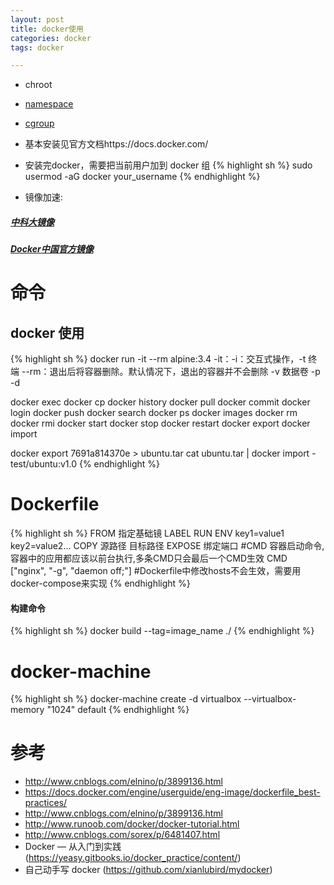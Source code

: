 ```yaml
---
layout: post
title: docker使用
categories: docker
tags: docker

---
```


* chroot
* [namespace](https://yq.aliyun.com/articles/64928)
* [cgroup](https://yq.aliyun.com/articles/64965?spm=5176.100239.blogcont64928.21.Cer5bH)
* 基本安装见官方文档https://docs.docker.com/
* 安装完docker，需要把当前用户加到 docker 组
{% highlight sh %}
sudo usermod -aG docker your_username
{% endhighlight %}


* 镜像加速:

##### [中科大镜像](http://mirrors.ustc.edu.cn/help/dockerhub.html)
##### [Docker中国官方镜像](https://www.docker-cn.com/registry-mirror)

# 命令

## docker 使用

{% highlight sh %}
docker run -it --rm alpine:3.4
-it：-i：交互式操作，-t 终端
--rm：退出后将容器删除。默认情况下，退出的容器并不会删除
-v 数据卷
-p
-d

docker exec
docker cp
docker history
docker pull
docker commit
docker login
docker push
docker search
docker ps
docker images
docker rm
docker rmi
docker start
docker stop
docker restart
docker export
docker import

docker export 7691a814370e > ubuntu.tar
cat ubuntu.tar | docker import - test/ubuntu:v1.0
{% endhighlight %}

# Dockerfile

{% highlight sh %}
FROM 指定基础镜
LABEL
RUN
ENV key1=value1 key2=value2...
COPY 源路径 目标路径
EXPOSE 绑定端口
#CMD 容器启动命令,容器中的应用都应该以前台执行,多条CMD只会最后一个CMD生效
CMD ["nginx", "-g", "daemon off;"]
#Dockerfile中修改hosts不会生效，需要用docker-compose来实现
{% endhighlight %}

#### 构建命令
{% highlight sh %}
docker build --tag=image_name ./
{% endhighlight %}

# docker-machine
{% highlight sh %}
docker-machine create -d virtualbox --virtualbox-memory "1024" default
{% endhighlight %}

# 参考

* http://www.cnblogs.com/elnino/p/3899136.html
* https://docs.docker.com/engine/userguide/eng-image/dockerfile_best-practices/
* http://www.cnblogs.com/elnino/p/3899136.html
* http://www.runoob.com/docker/docker-tutorial.html
* http://www.cnblogs.com/sorex/p/6481407.html
* Docker — 从入门到实践(https://yeasy.gitbooks.io/docker_practice/content/)
* 自己动手写 docker (https://github.com/xianlubird/mydocker)
